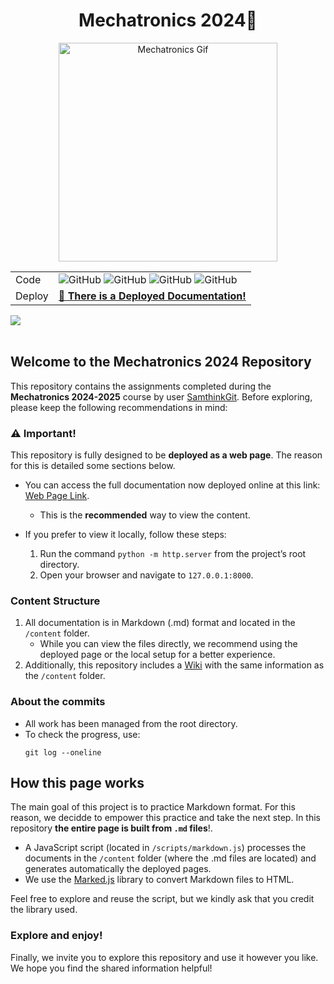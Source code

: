 # <div align="center">Mechatronics 2024🚀</div>

<div align="center">
  <img src="https://i.pinimg.com/originals/f7/11/51/f711514539a2414bc7fca48676e19efc.gif" alt="Mechatronics Gif" width="350">

|       |                                                                                                                                                                        |
| ----- | ---------------------------------------------------------------------------------------------------------------------------------------------------------------------- |
| Code  | ![GitHub](https://img.shields.io/badge/License-MIT-blue) ![GitHub](https://img.shields.io/badge/Version-1.0-blue) ![GitHub](https://img.shields.io/badge/release-done-green) ![GitHub](https://img.shields.io/badge/Deploy-Completed-white) |
| Deploy  | <div align="center"><a href="https://samthinkgit.github.io/Mecatronica-2024-2025/"><strong>📖 There is a Deployed Documentation!</strong></a></div>                  |
</div>

<img src="https://user-images.githubusercontent.com/73097560/115834477-dbab4500-a447-11eb-908a-139a6edaec5c.gif"><br><br>

## Welcome to the Mechatronics 2024 Repository

This repository contains the assignments completed during the **Mechatronics 2024-2025** course by user [SamthinkGit](https://github.com/SamthinkGit). Before exploring, please keep the following recommendations in mind:

### ⚠️ Important! 

This repository is fully designed to be **deployed as a web page**. The reason for this is detailed some sections below.

- You can access the full documentation now deployed online at this link: [Web Page Link](https://samthinkgit.github.io/Mecatronica-2024-2025/).
  - This is the **recommended** way to view the content.

- If you prefer to view it locally, follow these steps:
  1. Run the command `python -m http.server` from the project’s root directory.
  2. Open your browser and navigate to `127.0.0.1:8000`.

### Content Structure

1. All documentation is in Markdown (.md) format and located in the `/content` folder.
   - While you can view the files directly, we recommend using the deployed page or the local setup for a better experience.
2. Additionally, this repository includes a [Wiki](https://github.com/SamthinkGit/Mecatronica-2024-2025/wiki) with the same information as the `/content` folder.

### About the commits

- All work has been managed from the root directory.
- To check the progress, use:
  ```
  git log --oneline
  ```

## How this page works

The main goal of this project is to practice Markdown format. For this reason, we decidde to empower this practice and take the next step. In this repository **the entire page is built from `.md` files**!.

- A JavaScript script (located in `/scripts/markdown.js`) processes the documents in the `/content` folder (where the .md files are located) and generates automatically the deployed pages.
- We use the [Marked.js](https://github.com/markedjs/marked) library to convert Markdown files to HTML.

Feel free to explore and reuse the script, but we kindly ask that you credit the library used.

### Explore and enjoy!

Finally, we invite you to explore this repository and use it however you like. We hope you find the shared information helpful!

